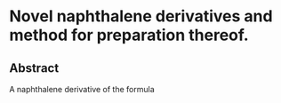 # Novel naphthalene derivatives and method for preparation thereof.

## Abstract
A naphthalene derivative of the formula